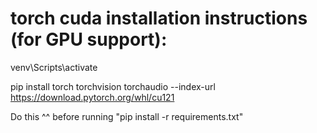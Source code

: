 # torch cuda installation instructions (for GPU support):

venv\Scripts\activate


pip install torch torchvision torchaudio --index-url https://download.pytorch.org/whl/cu121


Do this ^^ before running "pip install -r requirements.txt"

